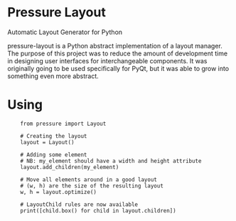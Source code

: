 Pressure Layout
===============
Automatic Layout Generator for Python

pressure-layout is a Python abstract implementation of a layout manager. The purpose of this project was to reduce the amount of development time in designing user interfaces for interchangeable components. It was originally going to be used specifically for PyQt, but it was able to grow into something even more abstract.

Using
=====

```
    from pressure import Layout
    
    # Creating the layout
    layout = Layout()
    
    # Adding some element
    # NB: my_element should have a width and height attribute
    layout.add_children(my_element)
    
    # Move all elements around in a good layout
    # (w, h) are the size of the resulting layout
    w, h = layout.optimize()
    
    # LayoutChild rules are now available
    print([child.box() for child in layout.children])

```